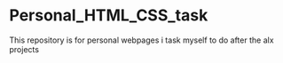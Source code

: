 # Personal_HTML_CSS_task
This repository is for personal webpages i task myself to do after the alx projects
